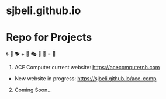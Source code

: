 # sjbeli.github.io
# Repo for Projects

:cyclone: :house_with_garden: :dog2: + :tophat: :performing_arts: :musical_score: :notebook: = :crystal_ball:

1.  ACE Computer current website: https://acecomputernh.com
- New website in progress: https://sjbeli.github.io/ace-comp


2. Coming Soon...
